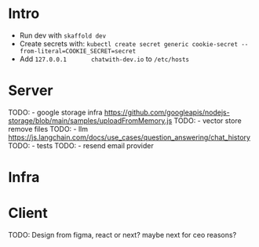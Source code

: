 
# Intro


- Run dev with `skaffold dev`
- Create secrets with: `kubectl create secret generic cookie-secret --from-literal=COOKIE_SECRET=secret`
- Add `127.0.0.1       chatwith-dev.io` to `/etc/hosts`

# Server

TODO: - google storage infra https://github.com/googleapis/nodejs-storage/blob/main/samples/uploadFromMemory.js
TODO: - vector store remove files
TODO: - llm https://js.langchain.com/docs/use_cases/question_answering/chat_history 
TODO: - tests
TODO: - resend email provider

# Infra

# Client

TODO: Design from figma, react or next? maybe next for ceo reasons? 
